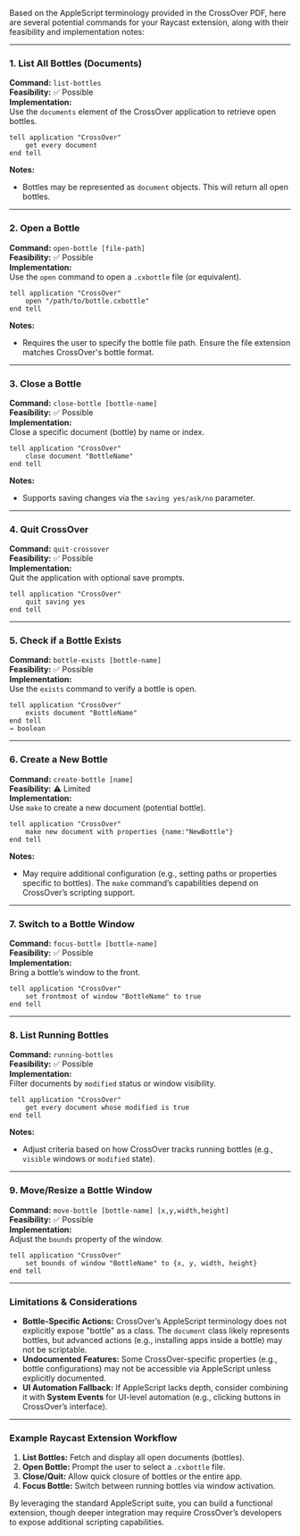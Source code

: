 Based on the AppleScript terminology provided in the CrossOver PDF, here are several potential commands for your Raycast extension, along with their feasibility and implementation notes:

---

### **1. List All Bottles (Documents)**
**Command:** `list-bottles`  
**Feasibility:** ✅ Possible  
**Implementation:**  
Use the `documents` element of the CrossOver application to retrieve open bottles.  
```applescript
tell application "CrossOver"
    get every document
end tell
```
**Notes:**  
- Bottles may be represented as `document` objects. This will return all open bottles.

---

### **2. Open a Bottle**
**Command:** `open-bottle [file-path]`  
**Feasibility:** ✅ Possible  
**Implementation:**  
Use the `open` command to open a `.cxbottle` file (or equivalent).  
```applescript
tell application "CrossOver"
    open "/path/to/bottle.cxbottle"
end tell
```
**Notes:**  
- Requires the user to specify the bottle file path. Ensure the file extension matches CrossOver's bottle format.

---

### **3. Close a Bottle**
**Command:** `close-bottle [bottle-name]`  
**Feasibility:** ✅ Possible  
**Implementation:**  
Close a specific document (bottle) by name or index.  
```applescript
tell application "CrossOver"
    close document "BottleName"
end tell
```
**Notes:**  
- Supports saving changes via the `saving yes/ask/no` parameter.

---

### **4. Quit CrossOver**
**Command:** `quit-crossover`  
**Feasibility:** ✅ Possible  
**Implementation:**  
Quit the application with optional save prompts.  
```applescript
tell application "CrossOver"
    quit saving yes
end tell
```

---

### **5. Check if a Bottle Exists**
**Command:** `bottle-exists [bottle-name]`  
**Feasibility:** ✅ Possible  
**Implementation:**  
Use the `exists` command to verify a bottle is open.  
```applescript
tell application "CrossOver"
    exists document "BottleName"
end tell
→ boolean
```

---

### **6. Create a New Bottle**
**Command:** `create-bottle [name]`  
**Feasibility:** ⚠️ Limited  
**Implementation:**  
Use `make` to create a new document (potential bottle).  
```applescript
tell application "CrossOver"
    make new document with properties {name:"NewBottle"}
end tell
```
**Notes:**  
- May require additional configuration (e.g., setting paths or properties specific to bottles). The `make` command’s capabilities depend on CrossOver’s scripting support.

---

### **7. Switch to a Bottle Window**
**Command:** `focus-bottle [bottle-name]`  
**Feasibility:** ✅ Possible  
**Implementation:**  
Bring a bottle’s window to the front.  
```applescript
tell application "CrossOver"
    set frontmost of window "BottleName" to true
end tell
```

---

### **8. List Running Bottles**

**Command:** `running-bottles`  
**Feasibility:** ✅ Possible  
**Implementation:**  
Filter documents by `modified` status or window visibility.  
```applescript
tell application "CrossOver"
    get every document whose modified is true
end tell
```
**Notes:**  
- Adjust criteria based on how CrossOver tracks running bottles (e.g., `visible` windows or `modified` state).

---

### **9. Move/Resize a Bottle Window**

**Command:** `move-bottle [bottle-name] [x,y,width,height]`  
**Feasibility:** ✅ Possible  
**Implementation:**  
Adjust the `bounds` property of the window.  
```applescript
tell application "CrossOver"
    set bounds of window "BottleName" to {x, y, width, height}
end tell
```

---

### **Limitations & Considerations**
- **Bottle-Specific Actions:** CrossOver’s AppleScript terminology does not explicitly expose "bottle" as a class. The `document` class likely represents bottles, but advanced actions (e.g., installing apps inside a bottle) may not be scriptable.
- **Undocumented Features:** Some CrossOver-specific properties (e.g., bottle configurations) may not be accessible via AppleScript unless explicitly documented.
- **UI Automation Fallback:** If AppleScript lacks depth, consider combining it with **System Events** for UI-level automation (e.g., clicking buttons in CrossOver’s interface).

---

### **Example Raycast Extension Workflow**
1. **List Bottles:** Fetch and display all open documents (bottles).
2. **Open Bottle:** Prompt the user to select a `.cxbottle` file.
3. **Close/Quit:** Allow quick closure of bottles or the entire app.
4. **Focus Bottle:** Switch between running bottles via window activation.

By leveraging the standard AppleScript suite, you can build a functional extension, though deeper integration may require CrossOver’s developers to expose additional scripting capabilities.